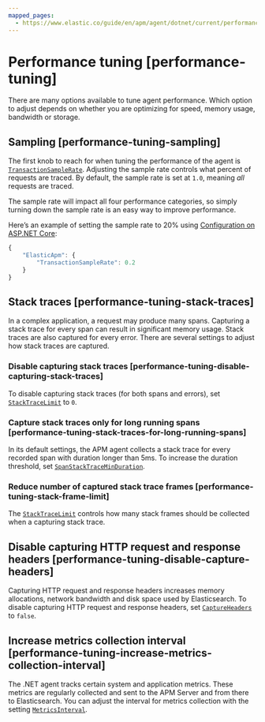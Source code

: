 ```yaml
---
mapped_pages:
  - https://www.elastic.co/guide/en/apm/agent/dotnet/current/performance-tuning.html
---
```


# Performance tuning [performance-tuning]

There are many options available to tune agent performance. Which option to adjust depends on whether you are optimizing for speed, memory usage, bandwidth or storage.


## Sampling [performance-tuning-sampling]

The first knob to reach for when tuning the performance of the agent is [`TransactionSampleRate`](/reference/config-core.md#config-transaction-sample-rate). Adjusting the sample rate controls what percent of requests are traced. By default, the sample rate is set at `1.0`, meaning *all* requests are traced.

The sample rate will impact all four performance categories, so simply turning down the sample rate is an easy way to improve performance.

Here’s an example of setting the sample rate to 20% using [Configuration on ASP.NET Core](/reference/configuration-on-asp-net-core.md):

```js
{
    "ElasticApm": {
        "TransactionSampleRate": 0.2
    }
}
```


## Stack traces [performance-tuning-stack-traces]

In a complex application, a request may produce many spans. Capturing a stack trace for every span can result in significant memory usage. Stack traces are also captured for every error. There are several settings to adjust how stack traces are captured.


### Disable capturing stack traces [performance-tuning-disable-capturing-stack-traces]

To disable capturing stack traces (for both spans and errors), set [`StackTraceLimit`](/reference/config-stacktrace.md#config-stack-trace-limit) to `0`.


### Capture stack traces only for long running spans [performance-tuning-stack-traces-for-long-running-spans]

In its default settings, the APM agent collects a stack trace for every recorded span with duration longer than 5ms. To increase the duration threshold, set [`SpanStackTraceMinDuration`](/reference/config-stacktrace.md#config-span-stack-trace-min-duration).


### Reduce number of captured stack trace frames [performance-tuning-stack-frame-limit]

The [`StackTraceLimit`](/reference/config-stacktrace.md#config-stack-trace-limit) controls how many stack frames should be collected when a capturing stack trace.


## Disable capturing HTTP request and response headers [performance-tuning-disable-capture-headers]

Capturing HTTP request and response headers increases memory allocations, network bandwidth and disk space used by Elasticsearch. To disable capturing HTTP request and response headers, set [`CaptureHeaders`](/reference/config-http.md#config-capture-headers) to `false`.


## Increase metrics collection interval [performance-tuning-increase-metrics-collection-interval]

The .NET agent tracks certain system and application metrics. These metrics are regularly collected and sent to the APM Server and from there to Elasticsearch. You can adjust the interval for metrics collection with the setting [`MetricsInterval`](/reference/config-reporter.md#config-metrics-interval).

